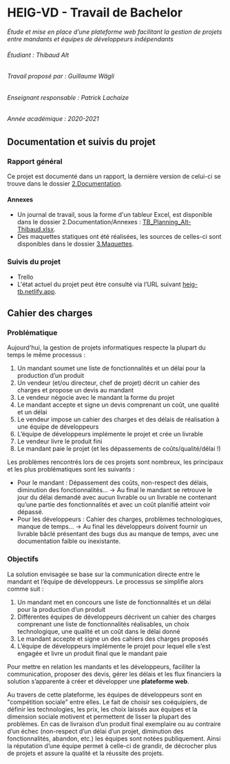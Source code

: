 # HEIG-VD - Travail de Bachelor

_Étude et mise en place d’une plateforme web facilitant la gestion de projets entre mandants et équipes de développeurs indépendants_

###### Étudiant : _Thibaud Alt_
###### Travail proposé par : _Guillaume Wägli_
###### Enseignant responsable : _Patrick Lachaize_
###### Année académique : _2020-2021_

## Documentation et suivis du projet

### Rapport général
Ce projet est documenté dans un rapport, la dernière version de celui-ci se trouve dans le dossier [2.Documentation](/2.Documentation).

#### Annexes
 - Un journal de travail, sous la forme d'un tableur Excel, est disponible dans le dossier 2.Documentation/Annexes : [TB_Planning_Alt-Thibaud.xlsx](/2.Documentation/Annexes/TB_Planning_Alt-Thibaud.xlsx).
 - Des maquettes statiques ont été réalisées, les sources de celles-ci sont disponibles dans le dossier [3.Maquettes](/3.Maquettes).

### Suivis du projet
 - Trello
 - L'état actuel du projet peut être consulté via l’URL suivant [heig-tb.netlify.app](https://heig-tb.netlify.app/).

## Cahier des charges

### Problématique

Aujourd'hui, la gestion de projets informatiques respecte la plupart du temps le même processus :
1.	Un mandant soumet une liste de fonctionnalités et un délai pour la production d’un produit
2.	Un vendeur (et/ou directeur, chef de projet) décrit un cahier des charges et propose un devis au mandant
3.	Le vendeur négocie avec le mandant la forme du projet
4.	Le mandant accepte et signe un devis comprenant un coût, une qualité et un délai
5.	Le vendeur impose un cahier des charges et des délais de réalisation à une équipe de développeurs
6.	L’équipe de développeurs implémente le projet et crée un livrable
7.	Le vendeur livre le produit fini
8.	Le mandant paie le projet (et les dépassements de coûts/qualité/délai !)

Les problèmes rencontrés lors de ces projets sont nombreux, les principaux et les plus problématiques sont les suivants :
- Pour le mandant : Dépassement des coûts, non-respect des délais, diminution des fonctionnalités…
→ Au final le mandant se retrouve le jour du délai demandé avec aucun livrable ou un livrable ne contenant qu’une partie des fonctionnalités et avec un coût planifié atteint voir dépassé.
- Pour les développeurs : Cahier des charges, problèmes technologiques, manque de temps…
→ Au final les développeurs doivent fournir un livrable bâclé présentant des bugs dus au manque de temps, avec une documentation faible ou inexistante.

### Objectifs

La solution envisagée se base sur la communication directe entre le mandant et l’équipe de développeurs. Le processus se simplifie alors comme suit :
1.	Un mandant met en concours une liste de fonctionnalités et un délai pour la production d’un produit
2.	Différentes équipes de développeurs décrivent un cahier des charges comprenant une liste de fonctionnalités réalisables, un choix technologique, une qualité et un coût dans le délai donné
3.	Le mandant accepte et signe un des cahiers des charges proposés
4.	L’équipe de développeurs implémente le projet pour lequel elle s’est engagée et livre un produit final que le mandant paie

Pour mettre en relation les mandants et les développeurs, faciliter la communication, proposer des devis, gérer les délais et les flux financiers la solution s’apparente à créer et développer une **plateforme web**.

Au travers de cette plateforme, les équipes de développeurs sont en "compétition sociale" entre elles. Le fait de choisir ses coéquipiers, de définir les technologies, les prix, les choix laissés aux équipes et la dimension sociale motivent et permettent de lisser la plupart des problèmes.
En cas de livraison d’un produit final exemplaire ou au contraire d’un échec (non-respect d’un délai d’un projet, diminution des fonctionnalités, abandon, etc.) les équipes sont notées publiquement. Ainsi la réputation d’une équipe permet à celle-ci de grandir, de décrocher plus de projets et assure la qualité et la réussite des projets.
